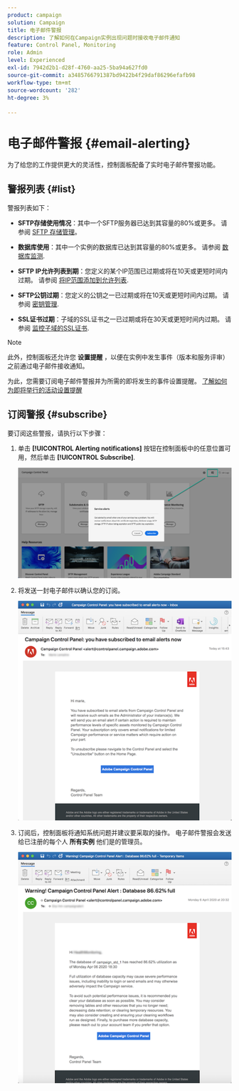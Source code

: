 ```yaml
---
product: campaign
solution: Campaign
title: 电子邮件警报
description: 了解如何在Campaign实例出现问题时接收电子邮件通知
feature: Control Panel, Monitoring
role: Admin
level: Experienced
exl-id: 7942d2b1-d28f-4760-aa25-5ba94a627fd0
source-git-commit: a3485766791387bd9422b4f29daf86296efafb98
workflow-type: tm+mt
source-wordcount: '282'
ht-degree: 3%

---
```


# 电子邮件警报 {#email-alerting}

为了给您的工作提供更大的灵活性，控制面板配备了实时电子邮件警报功能。

## 警报列表 {#list}

警报列表如下：

* **SFTP存储使用情况**：其中一个SFTP服务器已达到其容量的80%或更多。 请参阅 [SFTP 存储管理](../../sftp/using/sftp-storage-management.md)。

* **数据库使用**：其中一个实例的数据库已达到其容量的80%或更多。 请参阅 [数据库监测](../../performance-monitoring/using/database-monitoring.md).

* **SFTP IP允许列表到期**：您定义的某个IP范围已过期或将在10天或更短时间内过期。 请参阅 [将IP范围添加到允许列表](../../sftp/using/ip-range-allow-listing.md).

* **SFTP公钥过期**：您定义的公钥之一已过期或将在10天或更短时间内过期。 请参阅 [密钥管理](../../sftp/using/key-management.md).

* **SSL证书过期**：子域的SSL证书之一已过期或将在30天或更短时间内过期。 请参阅 [监控子域的SSL证书](../../subdomains-certificates/using/monitoring-ssl-certificates.md).

<!--* **Long running Queries**: A query has been running for more than 24 hours on one of your instances. See [Monitoring active queries](database-active-queries.md).-->

>[!NOTE]
>
>此外，控制面板还允许您 **设置提醒** ，以便在实例中发生事件（版本和服务评审）之前通过电子邮件接收通知。
>
>为此，您需要订阅电子邮件警报并为所需的即将发生的事件设置提醒。 [了解如何为即将举行的活动设置提醒](../../service-events/service-events.md#reminders)

## 订阅警报 {#subscribe}

要订阅这些警报，请执行以下步骤：

1. 单击 **[!UICONTROL Alerting notifications]** 按钮在控制面板中的任意位置可用，然后单击 **[!UICONTROL Subscribe]**.

   ![](assets/subscribing.png)

1. 将发送一封电子邮件以确认您的订阅。

   ![](assets/email_subscription.png)

1. 订阅后，控制面板将通知系统问题并建议要采取的操作。 电子邮件警报会发送给已注册的每个人 **所有实例** 他们是的管理员。

   ![](assets/alert_sample.png)
